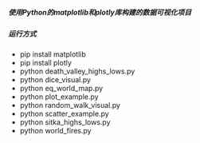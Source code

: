 ##### 使用Python的matplotlib和plotly库构建的数据可视化项目
##### 运行方式
- pip install matplotlib
- pip install plotly
- python death_valley_highs_lows.py
- python dice_visual.py
- python eq_world_map.py
- python plot_example.py
- python random_walk_visual.py
- python scatter_example.py
- python sitka_highs_lows.py
- python world_fires.py
